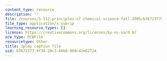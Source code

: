 ```yaml
---
content_type: resource
description: ''
file: /courses/5-112-principles-of-chemical-science-fall-2005/b36723779f3820c386b0900c42e62724_dAgwg_8RyEU.srt
file_type: application/x-subrip
learning_resource_types: []
license: https://creativecommons.org/licenses/by-nc-sa/4.0/
ocw_type: OCWFile
resourcetype: Other
title: 3play caption file
uid: b3672377-9f38-20c3-86b0-900c42e62724
---
```

